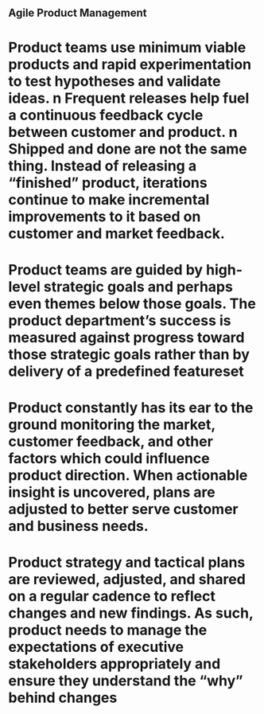 ## Agile Product Management
# Product teams use minimum viable products and rapid experimentation to test hypotheses and validate ideas. n Frequent releases help fuel a continuous feedback cycle between customer and product. n Shipped and done are not the same thing. Instead of releasing a “finished” product, iterations continue to make incremental improvements to it based on customer and market feedback.
# Product teams are guided by high-level strategic goals and perhaps even themes below those goals. The product department’s success is measured against progress toward those strategic goals rather than by delivery of a predefined featureset
# Product constantly has its ear to the ground monitoring the market, customer feedback, and other factors which could influence product direction. When actionable insight is uncovered, plans are adjusted to better serve customer and business needs.
# Product strategy and tactical plans are reviewed, adjusted, and shared on a regular cadence to reflect changes and new findings. As such, product needs to manage the expectations of executive stakeholders appropriately and ensure they understand the “why” behind changes
